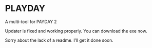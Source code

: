 # PLAYDAY
A multi-tool for PAYDAY 2

Updater is fixed and working properly. You can download the exe now.

Sorry about the lack of a readme. I'll get it done soon.
